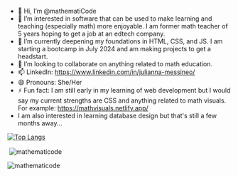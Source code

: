 - 👋 Hi, I’m @mathematiCode
- 👀 I’m interested in software that can be used to make learning and teaching (especially math) more enjoyable. I am former math teacher of 5 years hoping to get a job at an edtech company. 
- 🌱 I’m currently deepening my foundations in HTML, CSS, and JS. I am starting a bootcamp in July 2024 and am making projects to get a headstart. 
- 💞️ I’m looking to collaborate on anything related to math education.
- 📫 LinkedIn: https://www.linkedin.com/in/julianna-messineo/
- 😄 Pronouns: She/Her
- ⚡ Fun fact: I am still early in my learning of web development but I would say my current strengths are CSS and anything related to math visuals.
   For example: https://mathvisuals.netlify.app/
- I am also interested in learning database design but that's still a few months away... 

<!---
mathematiCode/mathematiCode is a ✨ special ✨ repository because its `README.md` (this file) appears on your GitHub profile.
You can click the Preview link to take a look at your changes.
[![Julianna's GitHub stats](https://github-readme-stats.vercel.app/api?username=mathematiCode)](https://github.com/anuraghazra/github-readme-stats)
--->

[![Top Langs](https://github-readme-stats.vercel.app/api/top-langs/?username=mathematiCode&layout=compact&theme=tokyonight)](https://github.com/anuraghazra/github-readme-stats)

<p>&nbsp;<img align="center" src="https://github-readme-stats.vercel.app/api?username=mathematicode&show_icons=true&locale=en" alt="mathematicode" /></p>

<p><img align="center" src="https://github-readme-streak-stats.herokuapp.com/?user=mathematicode&" alt="mathematicode" /></p>

